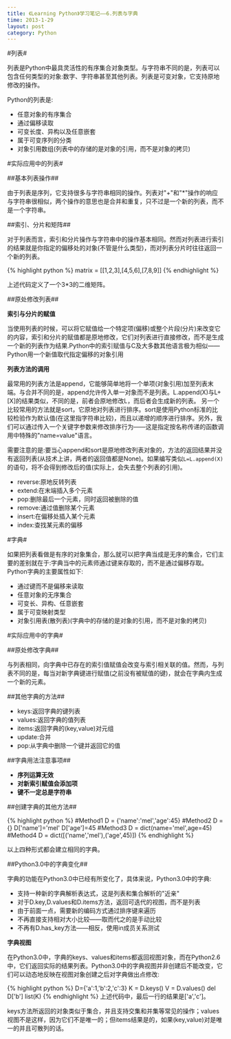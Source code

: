 ```yaml
---
title: 《Learning Python》学习笔记——6.列表与字典
time: 2013-1-29
layout: post
category: Python
---
```

#列表#

列表是Python中最具灵活性的有序集合对象类型。与字符串不同的是，列表可以包含任何类型的对象:数字、字符串甚至其他列表。列表是可变对象，它支持原地修改的操作。

Python的列表是:

- 任意对象的有序集合
- 通过偏移读取
- 可变长度、异构以及任意嵌套
- 属于可变序列的分类
- 对象引用数组(列表中的存储的是对象的引用，而不是对象的拷贝)

#实际应用中的列表#

##基本列表操作##

由于列表是序列，它支持很多与字符串相同的操作。列表对"+"和"*"操作的响应与字符串很相似，两个操作的意思也是合并和重复，只不过是一个新的列表，而不是一个字符串。

##索引、分片和矩阵##

对于列表而言，索引和分片操作与字符串中的操作基本相同。然而对列表进行索引的结果就是你指定的偏移处的对象(不管是什么类型)，而对列表分片时往往返回一个新的列表。

{% highlight python %}
matrix = [[1,2,3],[4,5,6],[7,8,9]]
{% endhighlight %}

上述代码定义了一个3*3的二维矩阵。

##原处修改列表##

**索引与分片的赋值**

当使用列表的时候，可以将它赋值给一个特定项(偏移)或整个片段(分片)来改变它的内容，索引和分片的赋值都是原地修改，它们对列表进行直接修改，而不是生成一个新的列表作为结果.Python中的索引赋值与C及大多数其他语言极为相似——Python用一个新值取代指定偏移的对象引用

**列表方法的调用**

最常用的列表方法是append，它能够简单地将一个单项(对象引用)加至列表末端。与合并不同的是，append允许传入单一对象而不是列表。L.append(X)与L+[X]的结果类似，不同的是，前者会原地修改L，而后者会生成新的列表。
另一个比较常用的方法就是sort，它原地对列表进行排序。sort是使用Python标准的比较检验作为默认值(在这里指字符串比较)，而且以递增的顺序进行排序。另外，我们可以通过传入一个关键字参数来修改排序行为——这是指定按名称传递的函数调用中特殊的"name=value"语言。

需要注意的是:要当心append和sort是原地修改列表对象的，方法的返回结果并没有返回列表(从技术上讲，两者的返回值都是None)。如果编写类似`L=L.append(X)`的语句，将不会得到修改后的值(实际上，会失去整个列表的引用)。

- reverse:原地反转列表
- extend:在末端插入多个元素
- pop:删除最后一个元素，同时返回被删除的值
- remove:通过值删除某个元素
- insert:在偏移处插入某个元素
- index:查找某元素的偏移

#字典#

如果把列表看做是有序的对象集合，那么就可以把字典当成是无序的集合，它们主要的差别就在于:字典当中的元素师通过键来存取的，而不是通过偏移存取。
Python字典的主要属性如下:

- 通过键而不是偏移来读取
- 任意对象的无序集合
- 可变长、异构、任意嵌套
- 属于可变映射类型
- 对象引用表(散列表)(字典中的存储的是对象的引用，而不是对象的拷贝)

#实际应用中的字典#

##原处修改字典##

与列表相同，向字典中已存在的索引值赋值会改变与索引相关联的值。然而，与列表不同的是，每当对新字典键进行赋值(之前没有被赋值的键)，就会在字典内生成一个新的元素。

##其他字典的方法##

- keys:返回字典的键列表
- values:返回字典的值列表
- items:返回字典的(key,value)对元组
- update:合并
- pop:从字典中删除一个键并返回它的值

##字典用法注意事项##

- **序列运算无效**
- **对新索引赋值会添加项**
- **键不一定总是字符串**

##创建字典的其他方法##

{% highlight python %}
#Method1
D = {'name':'mel','age':45}
#Method2
D = {}
D['name']='mel'
D['age']=45
#Method3
D = dict(name='mel',age=45)
#Method4
D = dict([('name','mel'),('age',45)])
{% endhighlight %}

以上四种形式都会建立相同的字典。

##Python3.0中的字典变化##

字典的功能在Python3.0中已经有所变化了，具体来说，Python3.0中的字典:

- 支持一种新的字典解析表达式，这是列表和集合解析的"近亲"
- 对于D.key,D.values和D.items方法，返回可迭代的视图，而不是列表
- 由于前面一点，需要新的编码方式通过排序键来遍历
- 不再直接支持相对大小比较——取而代之的是手动比较
- 不再有D.has_key方法——相反，使用in成员关系测试

**字典视图**

在Python3.0中，字典的keys、values和items都返回视图对象，而在Python2.6中，它们返回实际的结果列表。Python3.0中的字典视图并非创建后不能改变，它们可以动态地反映在视图对象创建之后对字典做出点修改:

{% highlight python %}
D={'a':1,'b':2,'c':3}
K = D.keys()
V = D.values()
del D['b']
list(K)
{% endhighlight %}
上述代码中，最后一行的结果是['a','c']。

keys方法所返回的对象类似于集合，并且支持交集和并集等常见的操作；values视图不是这样，因为它们不是唯一的；但items结果是的，如果(key,value)对是唯一的并且可散列的话。

